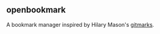 ## openbookmark
A bookmark manager inspired by Hilary Mason's [gitmarks](https://github.com/hmason/gitmarks).  
